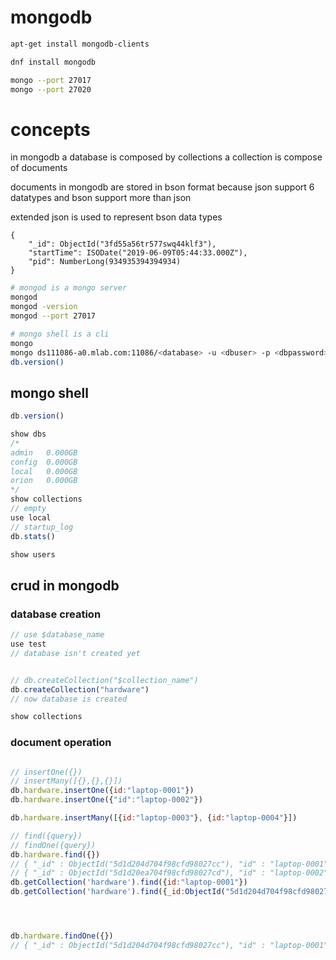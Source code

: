 # mongodb

```bash
apt-get install mongodb-clients

dnf install mongodb
```


```bash
mongo --port 27017
mongo --port 27020
```



# concepts

in mongodb a database is composed by collections
a collection is compose of documents

documents in mongodb are stored in bson format because json support 6 datatypes and bson support more than json


extended json is used to represent bson data types

```bson
{
	"_id": ObjectId("3fd55a56tr577swq44klf3"),
	"startTime": ISODate("2019-06-09T05:44:33.000Z"),
	"pid": NumberLong(934935394394934)
}
```

 
```bash
# mongod is a mongo server
mongod
mongod -version
mongod --port 27017
```


```bash
# mongo shell is a cli
mongo
mongo ds111086-a0.mlab.com:11086/<database> -u <dbuser> -p <dbpassword>
db.version()
```




## mongo shell

```javascript
db.version()

show dbs
/*
admin   0.000GB
config  0.000GB
local   0.000GB
orion   0.000GB
*/
show collections
// empty
use local
// startup_log
db.stats()

show users
```



## crud in mongodb


### database creation

```js
// use $database_name
use test 
// database isn't created yet


// db.createCollection("$collection_name")
db.createCollection("hardware")
// now database is created

show collections
```


### document operation

```js

// insertOne({})
// insertMany([{},{},{}])
db.hardware.insertOne({id:"laptop-0001"})
db.hardware.insertOne({"id":"laptop-0002"})

db.hardware.insertMany([{id:"laptop-0003"}, {id:"laptop-0004"}])

// find({query})
// findOne({query})
db.hardware.find({})
// { "_id" : ObjectId("5d1d204d704f98cfd98027cc"), "id" : "laptop-0001" }
// { "_id" : ObjectId("5d1d20ea704f98cfd98027cd"), "id" : "laptop-0002" }
db.getCollection('hardware').find({id:"laptop-0001"})
db.getCollection('hardware').find({_id:ObjectId("5d1d204d704f98cfd98027cc")})




db.hardware.findOne({})
// { "_id" : ObjectId("5d1d204d704f98cfd98027cc"), "id" : "laptop-0001" }


```